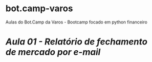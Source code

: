 # bot.camp-varos
Aulas do Bot.Camp da Varos - Bootcamp focado em python financeiro

# *Aula 01 - Relatório de fechamento de mercado por e-mail*
